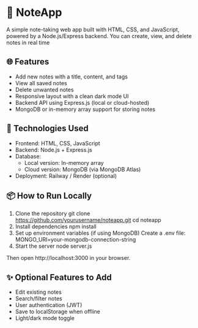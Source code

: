 # 📝 NoteApp
A simple note-taking web app built with HTML, CSS, and JavaScript, powered by a Node.js/Express backend. You can create, view, and delete notes in real time

## 🌐 Features
- Add new notes with a title, content, and tags
- View all saved notes
- Delete unwanted notes
- Responsive layout with a clean dark mode UI
- Backend API using Express.js (local or cloud-hosted)
- MongoDB or in-memory array support for storing notes

## 🚀 Technologies Used
- Frontend: HTML, CSS, JavaScript
- Backend: Node.js + Express.js
- Database:
  - Local version: In-memory array
  - Cloud version: MongoDB (via MongoDB Atlas)
- Deployment: Railway / Render (optional)

## 📦 How to Run Locally
1. Clone the repository
git clone https://github.com/yourusername/noteapp.git
cd noteapp
2. Install dependencies
npm install
3. Set up environment variables (if using MongoDB)
Create a .env file:
MONGO_URI=your-mongodb-connection-string
4. Start the server
node server.js

Then open http://localhost:3000 in your browser.

## ✨ Optional Features to Add
- Edit existing notes
- Search/filter notes
- User authentication (JWT)
- Save to localStorage when offline
- Light/dark mode toggle
